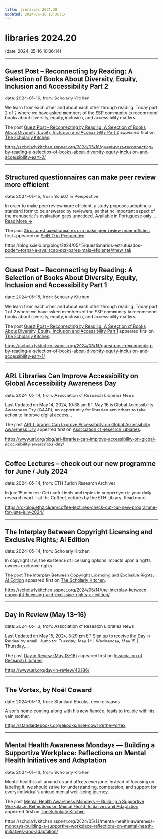 ```yaml
---
title: libraries 2024.20
updated: 2024-05-16 10:36:14
---
```


# libraries 2024.20

(date: 2024-05-16 10:36:14)

---

## Guest Post – Reconnecting by Reading: A Selection of Books About Diversity, Equity, Inclusion and Accessibility Part 2

date: 2024-05-16, from: Scholarly Kitchen

<p>We learn from each other and about each other through reading. Today part 2 of 2 where we have asked members of the SSP community to recommend books about diversity, equity, inclusion, and accessibility matters.</p>
<p>The post <a href="https://scholarlykitchen.sspnet.org/2024/05/16/guest-post-reconnecting-by-reading-a-selection-of-books-about-diversity-equity-inclusion-and-accessibility-part-2/">Guest Post – Reconnecting by Reading: A Selection of Books About Diversity, Equity, Inclusion and Accessibility Part 2</a> appeared first on <a href="https://scholarlykitchen.sspnet.org">The Scholarly Kitchen</a>.</p>
 

<https://scholarlykitchen.sspnet.org/2024/05/16/guest-post-reconnecting-by-reading-a-selection-of-books-about-diversity-equity-inclusion-and-accessibility-part-2/>

---

## Structured questionnaires can make peer review more efficient

date: 2024-05-15, from: SciELO in Perspective

<p>In order to make peer review more efficient, a study proposes adopting a standard form to be answered by reviewers, so that no important aspect of the manuscript's evaluation goes unnoticed. Available in Portuguese only. <span class="ellipsis">&#8230;</span> <span class="more-link-wrap"><a href="https://blog.scielo.org/blog/2024/05/15/questionarios-estruturados-podem-tornar-a-avaliacao-por-pares-mais-eficiente/#new_tab" class="more-link"><span>Read More &#8594;</span></a></span></p>
<p>The post <a href="https://blog.scielo.org/blog/2024/05/15/questionarios-estruturados-podem-tornar-a-avaliacao-por-pares-mais-eficiente/#new_tab">Structured questionnaires can make peer review more efficient</a> first appeared on <a href="https://blog.scielo.org/en">SciELO in Perspective</a>.</p> 

<https://blog.scielo.org/blog/2024/05/15/questionarios-estruturados-podem-tornar-a-avaliacao-por-pares-mais-eficiente/#new_tab>

---

## Guest Post – Reconnecting by Reading: A Selection of Books About Diversity, Equity, Inclusion and Accessibility Part 1

date: 2024-05-15, from: Scholarly Kitchen

<p>We learn from each other and about each other through reading. Today part 1 of 2 where we have asked members of the SSP community to recommend books about diversity, equity, inclusion, and accessibility matters.</p>
<p>The post <a href="https://scholarlykitchen.sspnet.org/2024/05/15/guest-post-reconnecting-by-reading-a-selection-of-books-about-diversity-equity-inclusion-and-accessibility-part-1/">Guest Post – Reconnecting by Reading: A Selection of Books About Diversity, Equity, Inclusion and Accessibility Part 1</a> appeared first on <a href="https://scholarlykitchen.sspnet.org">The Scholarly Kitchen</a>.</p>
 

<https://scholarlykitchen.sspnet.org/2024/05/15/guest-post-reconnecting-by-reading-a-selection-of-books-about-diversity-equity-inclusion-and-accessibility-part-1/>

---

## ARL Libraries Can Improve Accessibility on Global Accessibility Awareness Day

date: 2024-05-14, from: Association of Research Libraries News

<p>Last Updated on May 14, 2024, 10:38 am ET May 16 is Global Accessibility Awareness Day (GAAD), an opportunity for libraries and others to take action to improve digital access...</p>
<p>The post <a href="https://www.arl.org/blog/arl-libraries-can-improve-accessibility-on-global-accessibility-awareness-day/">ARL Libraries Can Improve Accessibility on Global Accessibility Awareness Day</a> appeared first on <a href="https://www.arl.org">Association of Research Libraries</a>.</p>
 

<https://www.arl.org/blog/arl-libraries-can-improve-accessibility-on-global-accessibility-awareness-day/>

---

## Coffee Lectures – check out our new programme for June / July 2024

date: 2024-05-14, from: ETH Zurich Research Archives

In just 15 minutes: Get useful tools and topics to support you in your daily research work – at the Coffee Lectures by the ETH Library. Read more<img src="https://analytics.library.ethz.ch/piwik.php?idsite=1&amp;rec=1&amp;url=https%3A%2F%2Frc-blog.ethz.ch%2Fen%2Fcoffee-lectures-check-out-our-new-programme-for-june-july-2024%2F&amp;action_name=Coffee+Lectures+%E2%80%93+check+out+our+new+programme+for+June+%2F+July+2024&amp;urlref=https%3A%2F%2Frc-blog.ethz.ch%2Fen%2Ffeed%2F" style="border:0;width:0;height:0" width="0" height="0" alt="" /> 

<https://rc-blog.ethz.ch/en/coffee-lectures-check-out-our-new-programme-for-june-july-2024/>

---

## The Interplay Between Copyright Licensing and Exclusive Rights; AI Edition

date: 2024-05-14, from: Scholarly Kitchen

<p>In copyright law, the existence of licensing options impacts upon a rights owners exclusive rights.</p>
<p>The post <a href="https://scholarlykitchen.sspnet.org/2024/05/14/the-interplay-between-copyright-licensing-and-exclusive-rights-ai-edition/">The Interplay Between Copyright Licensing and Exclusive Rights; AI Edition</a> appeared first on <a href="https://scholarlykitchen.sspnet.org">The Scholarly Kitchen</a>.</p>
 

<https://scholarlykitchen.sspnet.org/2024/05/14/the-interplay-between-copyright-licensing-and-exclusive-rights-ai-edition/>

---

## Day in Review (May 13–16)

date: 2024-05-13, from: Association of Research Libraries News

<p>Last Updated on May 15, 2024, 3:29 pm ET Sign up to receive the Day in Review by email. Jump to: Tuesday, May 14 &#124; Wednesday, May 15 &#124; Thursday,...</p>
<p>The post <a href="https://www.arl.org/day-in-review/40286/">Day in Review (May 13–16)</a> appeared first on <a href="https://www.arl.org">Association of Research Libraries</a>.</p>
 

<https://www.arl.org/day-in-review/40286/>

---

## The Vortex, by Noël Coward

date: 2024-05-13, from: Standard Ebooks, new releaases

A son’s home-coming, along with his new fiancée, leads to trouble with his vain mother. 

<https://standardebooks.org/ebooks/noel-coward/the-vortex>

---

## Mental Health Awareness Mondays — Building a Supportive Workplace: Reflections on Mental Health Initiatives and Adaptation

date: 2024-05-13, from: Scholarly Kitchen

<p>Mental health is all around us and affects everyone. Instead of focusing on labeling it, we should strive for understanding, compassion, and support for every individual’s unique mental well-being journey.</p>
<p>The post <a href="https://scholarlykitchen.sspnet.org/2024/05/13/mental-health-awareness-mondays-building-a-supportive-workplace-reflections-on-mental-health-initiatives-and-adaptation/">Mental Health Awareness Mondays &#8212; Building a Supportive Workplace: Reflections on Mental Health Initiatives and Adaptation</a> appeared first on <a href="https://scholarlykitchen.sspnet.org">The Scholarly Kitchen</a>.</p>
 

<https://scholarlykitchen.sspnet.org/2024/05/13/mental-health-awareness-mondays-building-a-supportive-workplace-reflections-on-mental-health-initiatives-and-adaptation/>

